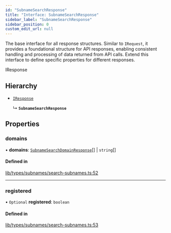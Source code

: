 ```yaml
---
id: "SubnameSearchResponse"
title: "Interface: SubnameSearchResponse"
sidebar_label: "SubnameSearchResponse"
sidebar_position: 0
custom_edit_url: null
---
```


The base interface for all response structures.
Similar to `IRequest`, it provides a foundational structure for API responses,
enabling consistent handling and processing of data returned from API calls.
Extend this interface to define specific properties for different responses.

 IResponse

## Hierarchy

- [`IResponse`](IResponse.md)

  ↳ **`SubnameSearchResponse`**

## Properties

### domains

• **domains**: [`SubnameSearchDomainResponse`](SubnameSearchDomainResponse.md)[] \| `string`[]

#### Defined in

[lib/types/subnames/search-subnames.ts:52](https://github.com/JustaName-id/JustaName-sdk/blob/4ff9084/packages/@justaname.id/sdk/src/lib/types/subnames/search-subnames.ts#L52)

___

### registered

• `Optional` **registered**: `boolean`

#### Defined in

[lib/types/subnames/search-subnames.ts:53](https://github.com/JustaName-id/JustaName-sdk/blob/4ff9084/packages/@justaname.id/sdk/src/lib/types/subnames/search-subnames.ts#L53)
